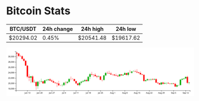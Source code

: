 # Bitcoin Stats

BTC/USDT|24h change|24h high|24h low|
|---|---|---|---|
|$20294.02|0.45%|$20541.48|$19617.62|

<img src="./chart.svg">
